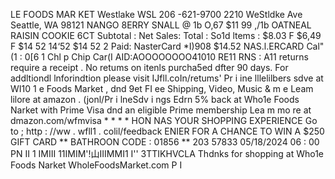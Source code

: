 LE FOODS MAR KET Westlake WSL 206 -621-9700 2210 WeStldke Ave Seattle, WA 98121 NANGO 8ERRY SNALL @ 1b O,67 $11 99 ,/1b OATNEAL RAISIN COOKIE 6CT Subtotal : Net Sales: Total : So1d ltems : $8.03 F $6,49 F $14 52 14‘52 $14 52 2 Paid: NasterCard *I)908 $14.52 NAS.l.ERCARD Cal"(1 : 0[6 1 Chl p Chip Car(I AID:AOOOOOOOO41010 RE11 RNS : A11 returns require a receipt . No retums on itenls purcha5ed dfter 90 days. For addltiondl lnforindtion please visit IJfll.coIn/retums' Pr i ine lllelilbers sdve at WI10 1 e Foods Market , dnd 9et FI ee Shipping, Video, Music & m e Leam lilore at amazon . (jonl/Pr i lneSdv i ngs Edrn 5% back at Who1e Foods Narket with Prime Visa dnd an eligible Prime membership Lea m mo re at dmazon.com/wfmvisa * * * * HON NAS YOUR SHOPPING EXPERIENCE Go to ; http : //ww . wfll1 . colil/feedback ENIER FOR A CHANCE TO WIN A $250 GIFT CARD ** BATHROON CODE : 01856 ** 203 57833 05/18/2024 06 : 00 PN II 1 IMIII 11IMIM'!山IIIMMI1 I'' 3TTIKHVCLA Thdnks for shopping at Who1e Foods Narket WholeFoodsMarket.com P I
